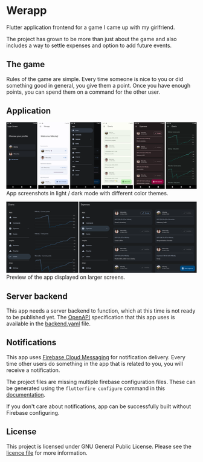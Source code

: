 # Werapp

Flutter application frontend for a game I came up with my girlfriend.

The project has grown to be more than just about the game and also includes a way to settle expenses and option to add future events.

## The game

Rules of the game are simple. Every time someone is nice to you or did something good in general, you give them a point.
Once you have enough points, you can spend them on a command for the other user.

## Application

![Mobile app preview](screenshots/preview.png)
App screenshots in light / dark mode with different color themes.

![Responsive preview](screenshots/responsive.png)
Preview of the app displayed on larger screens.

## Server backend

This app needs a server backend to function, which at this time is not ready to be published yet.
The [OpenAPI](https://swagger.io/specification/) specification that this app uses is available in the [backend.yaml](backend.yaml) file.

## Notifications

This app uses [Firebase Cloud Messaging](https://firebase.google.com/products/cloud-messaging/) for notification delivery.
Every time other users do something in the app that is related to you, you will receive a notification.

The project files are missing multiple firebase configuration files.
These can be generated using the `flutterfire configure` command in this [documentation](https://firebase.google.com/docs/flutter/setup?platform=android).

If you don't care about notifications, app can be successfully built without Firebase configuring.

## License

This project is licensed under GNU General Public License. Please see the [licence file](LICENSE) for more information.
